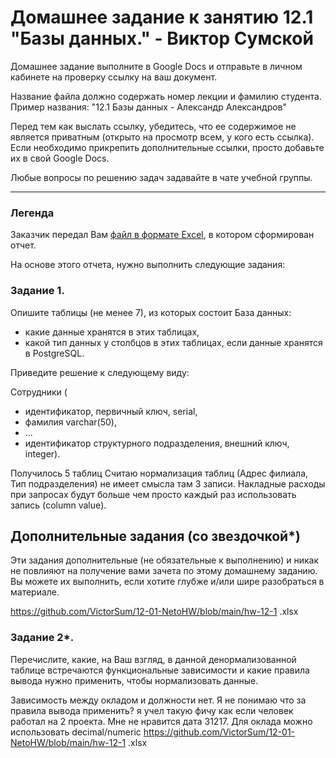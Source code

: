 # Домашнее задание к занятию 12.1 "Базы данных." - Виктор Сумской

Домашнее задание выполните в Google Docs и отправьте в личном кабинете на проверку ссылку на ваш документ.

Название файла должно содержать номер лекции и фамилию студента. Пример названия: "12.1 Базы данных - Александр Александров"

Перед тем как выслать ссылку, убедитесь, что ее содержимое не является приватным (открыто на просмотр всем, у кого есть ссылка). Если необходимо прикрепить дополнительные ссылки, просто добавьте их в свой Google Docs.

Любые вопросы по решению задач задавайте в чате учебной группы.

---
### Легенда

Заказчик передал Вам [файл в формате Excel](https://github.com/netology-code/sdb-homeworks/blob/main/resources/hw-12-1.xlsx), в котором сформирован отчет. 

На основе этого отчета, нужно выполнить следующие задания: 

### Задание 1.

Опишите таблицы (не менее 7), из которых состоит База данных:

- какие данные хранятся в этих таблицах,
- какой тип данных у столбцов в этих таблицах, если данные хранятся в PostgreSQL.

Приведите решение к следующему виду:

Сотрудники (

- идентификатор, первичный ключ, serial,
- фамилия varchar(50),
- ...
- идентификатор структурного подразделения, внешний ключ, integer).

Получилось 5 таблиц
Считаю нормализация таблиц (Адрес филиала, Тип подразделения) не имеет смысла там 3 записи. Накладные расходы при запросах будут больше чем просто каждый раз использовать запись (column value).

## Дополнительные задания (со звездочкой*)
Эти задания дополнительные (не обязательные к выполнению) и никак не повлияют на получение вами зачета по этому домашнему заданию. Вы можете их выполнить, если хотите глубже и/или шире разобраться в материале.  

https://github.com/VictorSum/12-01-NetoHW/blob/main/hw-12-1 .xlsx
### Задание 2*.

Перечислите, какие, на Ваш взгляд, в данной денормализованной таблице встречаются функциональные зависимости и какие правила вывода нужно применить, чтобы нормализовать данные. 

Зависимость между окладом и должности нет. Я не понимаю что за правила вывода применить? 
я  учел такую фичу как если человек работал на 2 проекта. Мне не нравится дата 31217. Для оклада можно использовать decimal/numeric
https://github.com/VictorSum/12-01-NetoHW/blob/main/hw-12-1 .xlsx 
